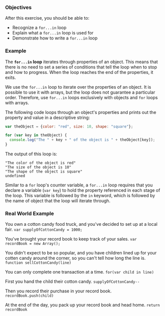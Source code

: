 <!--{ ids:[194], language:'JavaScript', type:'workshop', order: 4, name:'For...In Loops I', description:'Iterate through properties of an object' } -->

### Objectives

After this exercise, you should be able to:

- Recognize a `for...in` loop
- Explain what a `for...in` loop is used for
- Demonstrate how to write a `for...in` loop

### Example

The __`for...in` loop__ iterates through properties of an object. This means that there is no need to set a series of conditions that tell the loop when to stop and how to progress. When the loop reaches the end of the properties, it exits.

We use the `for...in` loop to iterate over the properties of an object. It is possible to use it with arrays, but the loop does not guarantee a particular order. Therefore, use `for...in` loops exclusively with objects and `for` loops with arrays.

The following code loops through an object's properties and prints out the property and value in a descriptive string:

```js
var theObject = {color: "red", size: 10, shape: "square"};

for (var key in theObject) {
  console.log("The " + key + " of the object is " + theObject[key]);
}
```

The output of this loop is:

```
"The color of the object is red"
"The size of the object is 10"
"The shape of the object is square"
undefined
```

Similar to a `for` loop's counter variable, a `for...in` loop requires that you declare a variable (`var key`) to hold the property referenced in each stage of the loop. This variable is followed by the `in` keyword, which is followed by the name of object that the loop will iterate through.


### Real World Example

You own a cotton candy food truck, and you've decided to set up at a local fair. 
```var supplyOfCottonCandy = 1000;```

You've brought your record book to keep track of your sales.
```var recordBook = new Array();```

You didn't expect to be so popular, and you have children lined up for your cotten candy around the corner, so you can't tell how long the line is.
```function sellCottonCandy(line)```

You can only complete one transaction at a time.
```for(var child in line)```

First you hand the child their cotton candy.
```supplyOfCottonCandy-- ```

Then you record their purchase in your record book.
``` recordBook.push(child) ```

At the end of the day, you pack up your record book and head home.
``` return recordBook ```


